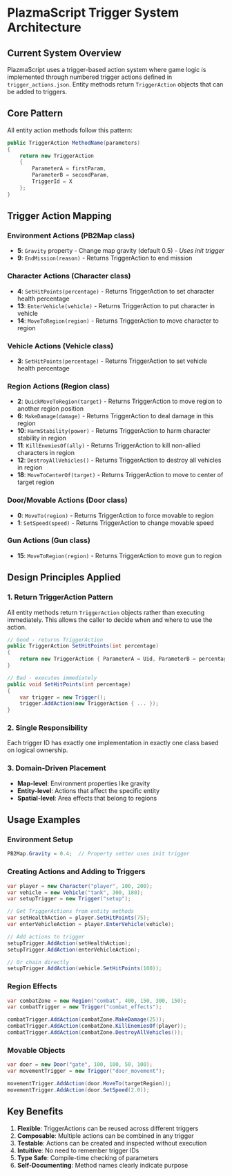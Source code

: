 # PlazmaScript Trigger System Architecture

## Current System Overview
PlazmaScript uses a trigger-based action system where game logic is implemented through numbered trigger actions defined in `trigger_actions.json`. Entity methods return `TriggerAction` objects that can be added to triggers.

## Core Pattern
All entity action methods follow this pattern:
```csharp
public TriggerAction MethodName(parameters)
{
    return new TriggerAction
    {
        ParameterA = firstParam,
        ParameterB = secondParam,
        TriggerId = X
    };
}
```

## Trigger Action Mapping

### Environment Actions (PB2Map class)
- **5**: `Gravity` property - Change map gravity (default 0.5) - *Uses init trigger*
- **9**: `EndMission(reason)` - Returns TriggerAction to end mission

### Character Actions (Character class)  
- **4**: `SetHitPoints(percentage)` - Returns TriggerAction to set character health percentage
- **13**: `EnterVehicle(vehicle)` - Returns TriggerAction to put character in vehicle
- **14**: `MoveToRegion(region)` - Returns TriggerAction to move character to region

### Vehicle Actions (Vehicle class)
- **3**: `SetHitPoints(percentage)` - Returns TriggerAction to set vehicle health percentage

### Region Actions (Region class)
- **2**: `QuickMoveToRegion(target)` - Returns TriggerAction to move region to another region position
- **6**: `MakeDamage(damage)` - Returns TriggerAction to deal damage in this region
- **10**: `HarmStability(power)` - Returns TriggerAction to harm character stability in region
- **11**: `KillEnemiesOf(ally)` - Returns TriggerAction to kill non-allied characters in region
- **12**: `DestroyAllVehicles()` - Returns TriggerAction to destroy all vehicles in region
- **18**: `MoveToCenterOf(target)` - Returns TriggerAction to move to center of target region

### Door/Movable Actions (Door class)
- **0**: `MoveTo(region)` - Returns TriggerAction to force movable to region
- **1**: `SetSpeed(speed)` - Returns TriggerAction to change movable speed

### Gun Actions (Gun class)
- **15**: `MoveToRegion(region)` - Returns TriggerAction to move gun to region

## Design Principles Applied

### 1. Return TriggerAction Pattern
All entity methods return `TriggerAction` objects rather than executing immediately. This allows the caller to decide when and where to use the action.

```csharp
// Good - returns TriggerAction
public TriggerAction SetHitPoints(int percentage)
{
    return new TriggerAction { ParameterA = Uid, ParameterB = percentage.ToString(), TriggerId = 4 };
}

// Bad - executes immediately
public void SetHitPoints(int percentage)
{
    var trigger = new Trigger();
    trigger.AddAction(new TriggerAction { ... });
}
```

### 2. Single Responsibility
Each trigger ID has exactly one implementation in exactly one class based on logical ownership.

### 3. Domain-Driven Placement
- **Map-level**: Environment properties like gravity
- **Entity-level**: Actions that affect the specific entity
- **Spatial-level**: Area effects that belong to regions

## Usage Examples

### Environment Setup
```csharp
PB2Map.Gravity = 0.4;  // Property setter uses init trigger
```

### Creating Actions and Adding to Triggers
```csharp
var player = new Character("player", 100, 200);
var vehicle = new Vehicle("tank", 300, 180);
var setupTrigger = new Trigger("setup");

// Get TriggerActions from entity methods
var setHealthAction = player.SetHitPoints(75);
var enterVehicleAction = player.EnterVehicle(vehicle);

// Add actions to trigger
setupTrigger.AddAction(setHealthAction);
setupTrigger.AddAction(enterVehicleAction);

// Or chain directly
setupTrigger.AddAction(vehicle.SetHitPoints(100));
```

### Region Effects
```csharp
var combatZone = new Region("combat", 400, 150, 300, 150);
var combatTrigger = new Trigger("combat_effects");

combatTrigger.AddAction(combatZone.MakeDamage(25));
combatTrigger.AddAction(combatZone.KillEnemiesOf(player));
combatTrigger.AddAction(combatZone.DestroyAllVehicles());
```

### Movable Objects
```csharp
var door = new Door("gate", 100, 100, 50, 100);
var movementTrigger = new Trigger("door_movement");

movementTrigger.AddAction(door.MoveTo(targetRegion));
movementTrigger.AddAction(door.SetSpeed(2.0));
```

## Key Benefits

1. **Flexible**: TriggerActions can be reused across different triggers
2. **Composable**: Multiple actions can be combined in any trigger
3. **Testable**: Actions can be created and inspected without execution
4. **Intuitive**: No need to remember trigger IDs
5. **Type Safe**: Compile-time checking of parameters  
6. **Self-Documenting**: Method names clearly indicate purpose